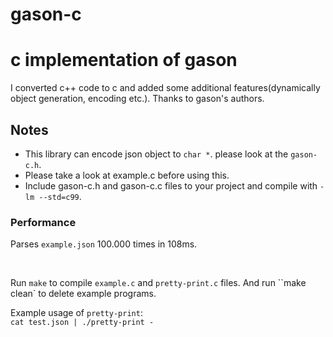 gason-c
=======

# c implementation of gason
I converted c++ code to c and added some additional features(dynamically
object generation, encoding etc.). Thanks to gason's authors.

## Notes
- This library can encode json object to `char *`. please look at the `gason-c.h`.
- Please take a look at example.c before using this.
- Include gason-c.h and gason-c.c files to your project and compile with `-lm --std=c99`.

### Performance
Parses `example.json` 100.000 times in 108ms.

<br>

Run `make` to compile `example.c` and `pretty-print.c` files. And run ``make clean`
 to delete example programs.

Example usage of `pretty-print`:<br>
`cat test.json | ./pretty-print -`